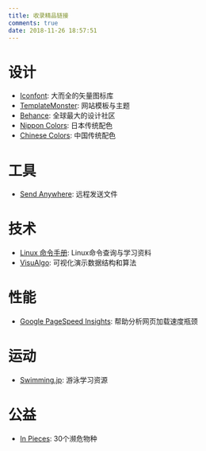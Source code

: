 ```yaml
---
title: 收录精品链接
comments: true
date: 2018-11-26 18:57:51
---
```


# 设计

- [Iconfont](http://iconfont.cn/): 大而全的矢量图标库
- [TemplateMonster](https://www.templatemonster.com/): 网站模板与主题
- [Behance](https://www.behance.net/): 全球最大的设计社区
- [Nippon Colors](http://nipponcolors.com/): 日本传统配色
- [Chinese Colors](http://zhongguose.com/): 中国传统配色

# 工具

- [Send Anywhere](https://send-anywhere.com/): 远程发送文件

# 技术

- [Linux 命令手册](http://man.linuxde.net/): Linux命令查询与学习资料
- [VisuAlgo](https://visualgo.net/en): 可视化演示数据结构和算法

# 性能

- [Google PageSpeed Insights](https://developers.google.com/speed/pagespeed/insights/): 帮助分析网页加载速度瓶颈

# 运动

- [Swimming.jp](http://www.swimming.jp/): 游泳学习资源

# 公益

- [In Pieces](http://species-in-pieces.com/#): 30个濒危物种
